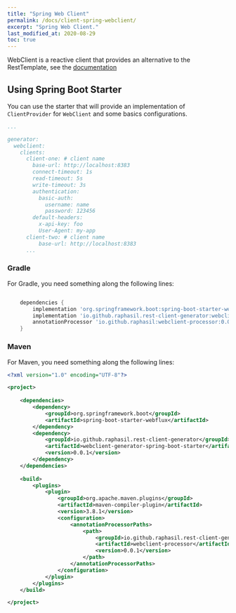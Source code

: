 ```yaml
---
title: "Spring Web Client"
permalink: /docs/client-spring-webclient/
excerpt: "Spring Web Client."
last_modified_at: 2020-08-29
toc: true
---
```


WebClient is a reactive client that provides an alternative to the RestTemplate, see the [documentation](https://docs.spring.io/spring/docs/current/spring-framework-reference/web-reactive.html#webflux-client "Spring WebClient")

## Using Spring Boot Starter

You can use the starter that will provide an implementation of `ClientProvider` for `WebClient` and some basics configurations.

```yaml
...

generator:
  webclient:
    clients:
      client-one: # client name 
        base-url: http://localhost:8383
        connect-timeout: 1s
        read-timeout: 5s
        write-timeout: 3s
        authentication:
          basic-auth:
            username: name
            password: 123456
        default-headers:
          x-api-key: foo
          User-Agent: my-app
      client-two: # client name 
          base-url: http://localhost:8383
      ...    
```


### Gradle
For Gradle, you need something along the following lines:

```groovy

    dependencies {
        implementation 'org.springframework.boot:spring-boot-starter-webflux' // Spring WebClient
        implementation 'io.github.raphasil.rest-client-generator:webclient-generator-spring-boot-starter:0.0.1'
        annotationProcessor 'io.github.raphasil:webclient-processor:0.0.1'
    }

```

### Maven
For Maven, you need something along the following lines:


```xml
<?xml version="1.0" encoding="UTF-8"?>

<project>
    
    <dependencies>
        <dependency>
            <groupId>org.springframework.boot</groupId>
            <artifactId>spring-boot-starter-webflux</artifactId>
        </dependency>
        <dependency>
            <groupId>io.github.raphasil.rest-client-generator</groupId>
            <artifactId>webclient-generator-spring-boot-starter</artifactId>
            <version>0.0.1</version>
        </dependency>
    </dependencies>
    
    <build>
        <plugins>
            <plugin>
                <groupId>org.apache.maven.plugins</groupId>
                <artifactId>maven-compiler-plugin</artifactId>
                <version>3.8.1</version>
                <configuration>                    
                    <annotationProcessorPaths>
                        <path>
                            <groupId>io.github.raphasil.rest-client-generator</groupId>
                            <artifactId>webclient-processor</artifactId>
                            <version>0.0.1</version>
                        </path>
                    </annotationProcessorPaths>
                </configuration>
            </plugin>
        </plugins>
    </build>

</project>
```

